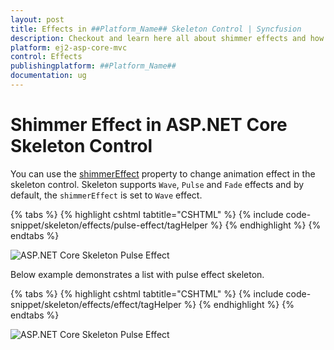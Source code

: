 ```yaml
---
layout: post
title: Effects in ##Platform_Name## Skeleton Control | Syncfusion
description: Checkout and learn here all about shimmer effects and how to use them in ##Platform_Name## Skeleton control of Syncfusion Essential JS 2 and more details.
platform: ej2-asp-core-mvc
control: Effects
publishingplatform: ##Platform_Name##
documentation: ug
---
```


# Shimmer Effect in ASP.NET Core Skeleton Control

You can use the [shimmerEffect](https://help.syncfusion.com/cr/aspnetcore-js2/Syncfusion.EJ2.Notifications.Skeleton.html#Syncfusion_EJ2_Notifications_Skeleton_ShimmerEffect) property to change animation effect in the skeleton control. Skeleton supports `Wave`, `Pulse` and `Fade` effects and by default, the `shimmerEffect` is set to `Wave` effect.

{% tabs %}
{% highlight cshtml tabtitle="CSHTML" %}
{% include code-snippet/skeleton/effects/pulse-effect/tagHelper %}
{% endhighlight %}
{% endtabs %}

![ASP.NET Core Skeleton Pulse Effect](images/skeleton-pulse-effect.png)

Below example demonstrates a list with pulse effect skeleton.

{% tabs %}
{% highlight cshtml tabtitle="CSHTML" %}
{% include code-snippet/skeleton/effects/effect/tagHelper %}
{% endhighlight %}
{% endtabs %}

![ASP.NET Core Skeleton Pulse Effect](images/skeleton-Effect.png)

